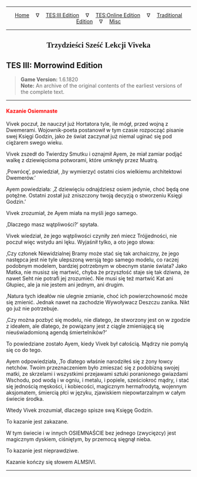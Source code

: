 
---

<!-- Jekyll Page Links -->

<center>
<a href="../../../../index.html">Home</a>
&emsp;&nabla;&emsp;
<a href="../../../index-tes3.html">TES:III Edition</a>
&emsp;&nabla;&emsp;
<a href="../../../index-teso.html">TES:Online Edition</a>
&emsp;&nabla;&emsp;
<a href="../../../index-traditional.html">Traditional Edition</a>
&emsp;&nabla;&emsp;
<a href="../../../index-misc.html">Misc</a>
</center>

<!-- Markdown Body Below: -->

---

<center>
<h2><span style="font-family:Georgia">Trzydzieści Sześć Lekcji Viveka</span></h2>
</center>

## TES III: Morrowind Edition

> __Game Version:__ 1.6.1820\
> __Note:__ An archive of the original contents of the earliest versions of the complete text.

---

#### <span style="color:red">Kazanie Osiemnaste</span>

Vivek poczuł, że nauczył już Hortatora tyle, ile mógł, przed wojną z Dwemerami. Wojownik-poeta postanowił w tym czasie rozpocząć pisanie swej Księgi Godzin, jako że świat zaczynał już niemal uginać się pod ciężarem swego wieku.

Vivek zszedł do Twierdzy Smutku i oznajmił Ayem, że miał zamiar podjąć walkę z dziewięcioma potworami, które umknęły przez Muatrą.

‚Powrócę’, powiedział, ‚by wymierzyć ostatni cios wielkiemu architektowi Dwemerów.’

Ayem powiedziała: ‚Z dziewięciu odnajdziesz osiem jedynie, choć będą one potężne. Ostatni został już zniszczony twoją decyzją o stworzeniu Księgi Godzin.’

Vivek zrozumiał, że Ayem miała na myśli jego samego.

‚Dlaczego masz wątpliwości?’ spytała.

Vivek wiedział, że jego wątpliwości czyniły zeń miecz Trójjedności, nie poczuł więc wstydu ani lęku. Wyjaśnił tylko, a oto jego słowa:

‚Czy członek Niewidzialnej Bramy może stać się tak archaiczny, że jego następca jest nie tyle ulepszoną wersją tego samego modelu, co raczej podobnym modelem, bardziej potrzebnym w obecnym stanie świata? Jako Matka, nie musisz się martwić, chyba że przyszłość staje się tak dziwna, że nawet Seht nie potrafi jej zrozumieć. Nie musi się też martwić Kat ani Głupiec, ale ja nie jestem ani jednym, ani drugim.

‚Natura tych ideałów nie ulegnie zmianie, choć ich powierzchowność może się zmienić. Jednak nawet na zachodzie Wywoływacz Deszczu zanika. Nikt go już nie potrzebuje.

‚Czy można pozbyć się modelu, nie dlatego, że stworzony jest on w zgodzie z ideałem, ale dlatego, że powiązany jest z ciągle zmieniającą się nieuświadomioną agendą śmiertelników?’

To powiedziane zostało Ayem, kiedy Vivek był całością. Mądrzy nie pomylą się co do tego.

Ayem odpowiedziała, ‚To dlatego właśnie narodziłeś się z żony łowcy netchów. Twoim przeznaczeniem było zmieszać się z podobizną swojej matki, ze skrzelami i wszystkimi przejawami sztuki poranionego gwiazdami Wschodu, pod wodą i w ogniu, i metalu, i popiele, sześciokroć mądry, i stać się jednością męskości, i kobiecości, magicznym hermafrodytą, wojennym aksjomatem, śmiercią płci w języku, zjawiskiem niepowtarzalnym w całym świecie środka.

Wtedy Vivek zrozumiał, dlaczego spisze swą Księgę Godzin.

To kazanie jest zakazane.

W tym świecie i w innych OSIEMNAŚCIE bez jednego (zwycięzcy) jest magicznym dyskiem, ciśniętym, by przemocą sięgnął nieba.

To kazanie jest nieprawdziwe.

Kazanie kończy się słowem ALMSIVI.

---
